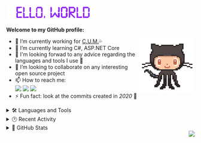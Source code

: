 <img src="res/README/helloworld.gif" height="41" width="237">  

**Welcome to my GitHub profile:**

<img align="right" src="res/README/octocat-anime.gif" width="150">

- 🔭 I’m currently working for [C.U.M.](https://github.com/cum-foundations)💦
- 🌱 I’m currently learning C#, ASP.NET Core  
- 💬 I'm looking forwad to any advice regarding the languages and tools I use 💜  
- 💞️ I’m looking to collaborate on any interesting open source project
- 📫 How to reach me:  
  <a href="https://t.me/Srul1k">
    <img src="https://img.shields.io/badge/Telegram-2CA5E0?&logo=telegram&logoColor=white"></a>
  <a href="https://matrix.to/#/@srul1k:matrix.org">
    <img src="https://img.shields.io/badge/-Matrix-blueviolet"></a>
  <a href="mailto:srul1k@keemail.me">
    <img src="https://img.shields.io/badge/Tutanota-840010?&logo=Tutanota&logoColor=white"></a>  
- ⚡ Fun fact: look at the commits created in *2020* 👀

<details>
  <summary>🛠️ Languages and Tools</summary>

  | ***Main stack:***<br><br>![C#](https://img.shields.io/badge/C%23-%23239120.svg?logo=c-sharp&logoColor=white)![.Net](https://img.shields.io/badge/.NET-512BD4?logo=dotnet&logoColor=white)![ASP.NET Core](https://img.shields.io/badge/ASP.NET%20Core-5C2D91?style=flat&logo=.net&logoColor=white)![Swagger](https://img.shields.io/badge/-Swagger-%23Clojure?logo=swagger&logoColor=white)![Visual Studio](https://img.shields.io/badge/Visual%20Studio-5C2D91.svg?logo=visual-studio&logoColor=white)![Git](https://img.shields.io/badge/git-%23F05033.svg?logo=git&logoColor=white)![GitHub](https://img.shields.io/badge/GitHub-%23121011.svg?logo=github&logoColor=white) | *I also have a little experience with:*<br><br>![Visual Studio Code](https://img.shields.io/badge/Visual%20Studio%20Code-0078d7.svg?logo=visual-studio-code&logoColor=white)![Postman](https://img.shields.io/badge/Postman-FF6C37?logo=postman&logoColor=white)![Grafana](https://img.shields.io/badge/Grafana-F2F4F9?logo=grafana&logoColor=orange&labelColor=F2F4F9)![Prometheus](https://img.shields.io/badge/Prometheus-000000?logo=prometheus&labelColor=000000)![MicrosoftSQLServer](https://img.shields.io/badge/Microsoft%20SQL%20Sever-CC2927?logo=microsoft%20sql%20server&logoColor=white)![Azure DevOps](https://img.shields.io/badge/Azure_DevOps-0078D7?logo=azure-devops&logoColor=white)![Azure Functions](https://img.shields.io/badge/Azure_Functions-0062AD?logo=azure-functions&logoColor=white)![GitHub Actions](https://img.shields.io/badge/GitHub_Actions-%232671E5.svg?logo=githubactions&logoColor=white)![Bootstrap](https://img.shields.io/badge/Bootstrap-%23563D7C.svg?logo=bootstrap&logoColor=white)![HTML5](https://img.shields.io/badge/HTML5-%23E34F26.svg?logo=html5&logoColor=white)![JavaScript](https://img.shields.io/badge/JavaScript-%23323330.svg?logo=javascript&logoColor=%23F7DF1E) |
  | ------------- | ------------- |

</details>

<details>
  <summary>🕑 Recent Activity</summary>

<img align="right" src="https://activity-graph.herokuapp.com/graph?username=Srul1k&hide_title=true&hide_border=true&area=true&bg_color=0d1b36&color=e3dede&line=8e2491" width="618" height="220">

<!--START_SECTION:activity-->
1. 💪 Opened PR [#3](https://github.com/Srul1k/net-automation/pull/3) in [Srul1k/net-automation](https://github.com/Srul1k/net-automation)
2. 🎉 Merged PR [#2](https://github.com/Srul1k/net-automation/pull/2) in [Srul1k/net-automation](https://github.com/Srul1k/net-automation)
3. 💪 Opened PR [#2](https://github.com/Srul1k/net-automation/pull/2) in [Srul1k/net-automation](https://github.com/Srul1k/net-automation)
4. 🎉 Merged PR [#1](https://github.com/Srul1k/net-automation/pull/1) in [Srul1k/net-automation](https://github.com/Srul1k/net-automation)
5. 💪 Opened PR [#1](https://github.com/Srul1k/net-automation/pull/1) in [Srul1k/net-automation](https://github.com/Srul1k/net-automation)
<!--END_SECTION:activity-->

</details>

<details>
  <summary>🔮 GitHub Stats</summary>

  <br>

  | <a><img align="center" src="https://github-readme-stats.vercel.app/api?username=Srul1k&count_private=true&show_icons=true&hide_title=true&bg_color=15,0d1b36,8e2491&border_color=0d1b36&title_color=cfcfcf&icon_color=d5acf2&text_color=cfcfcf" /></a> | <a><img align="center" src="https://github-readme-stats.vercel.app/api/top-langs/?username=Srul1k&layout=compact&bg_color=15,8e2491,0d1b36&border_color=0d1b36&title_color=cfcfcf&text_color=cfcfcf" /></a> |
| ------------- | ------------- |

</details>

<img align="right" src="https://komarev.com/ghpvc/?username=Srul1k&color=blueviolet">
